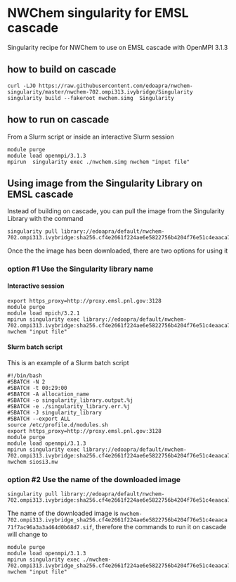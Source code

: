 # NWChem singularity for EMSL cascade 

Singularity recipe for NWChem to use on EMSL cascade with OpenMPI 3.1.3

## how to build on cascade
```
curl -LJO https://raw.githubusercontent.com/edoapra/nwchem-singularity/master/nwchem-702.ompi313.ivybridge/Singularity
singularity build --fakeroot nwchem.simg  Singularity
```
## how to run on cascade

From a Slurm script or inside an interactive Slurm session
```
module purge
module load openmpi/3.1.3
mpirun  singularity exec ./nwchem.simg nwchem "input file"
```
## Using image from the Singularity Library on EMSL cascade
Instead of building on cascade, you can pull the image from the Singularity Library with the command

```
singularity pull library://edoapra/default/nwchem-702.ompi313.ivybridge:sha256.cf4e2661f224ae6e5822756b4204f76e51c4eaaca71f7ac96a3a3a464d0b68d7
```
Once the the image has been downloaded, there are two options for using it

### option \#1 Use the Singularity library name

#### Interactive session
```
export https_proxy=http://proxy.emsl.pnl.gov:3128
module purge
module load mpich/3.2.1
mpirun singularity exec library://edoapra/default/nwchem-702.ompi313.ivybridge:sha256.cf4e2661f224ae6e5822756b4204f76e51c4eaaca71f7ac96a3a3a464d0b68d7 nwchem "input file"
```

#### Slurm batch script

This is an example of a Slurm batch script
```
#!/bin/bash
#SBATCH -N 2
#SBATCH -t 00:29:00
#SBATCH -A allocation_name
#SBATCH -o singularity_library.output.%j
#SBATCH -e ./singularity_library.err.%j
#SBATCH -J singularity_library
#SBATCH --export ALL
source /etc/profile.d/modules.sh
export https_proxy=http://proxy.emsl.pnl.gov:3128
module purge
module load openmpi/3.1.3
mpirun singularity exec library://edoapra/default/nwchem-702.ompi313.ivybridge:sha256.cf4e2661f224ae6e5822756b4204f76e51c4eaaca71f7ac96a3a3a464d0b68d7 nwchem siosi3.nw
```


### option \#2 Use the name of the downloaded image
```
singularity pull library://edoapra/default/nwchem-702.ompi313.ivybridge:sha256.cf4e2661f224ae6e5822756b4204f76e51c4eaaca71f7ac96a3a3a464d0b68d7
```
The name of the downloaded image is `nwchem-702.ompi313.ivybridge_sha256.cf4e2661f224ae6e5822756b4204f76e51c4eaaca71f7ac96a3a3a464d0b68d7.sif`, therefore the commands to run it on cascade will change to

```
module purge
module load openmpi/3.1.3
mpirun singularity exec ./nwchem-702.ompi313.ivybridge_sha256.cf4e2661f224ae6e5822756b4204f76e51c4eaaca71f7ac96a3a3a464d0b68d7.sif nwchem "input file"
```
